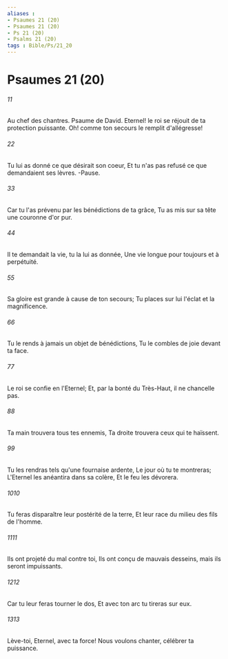 ```yaml
---
aliases : 
- Psaumes 21 (20)
- Psaumes 21 (20)
- Ps 21 (20)
- Psalms 21 (20)
tags : Bible/Ps/21_20
---
```


# Psaumes 21 (20)

###### 11
Au chef des chantres. Psaume de David. Eternel! le roi se réjouit de ta protection puissante. Oh! comme ton secours le remplit d'allégresse!
###### 22
Tu lui as donné ce que désirait son coeur, Et tu n'as pas refusé ce que demandaient ses lèvres. -Pause.
###### 33
Car tu l'as prévenu par les bénédictions de ta grâce, Tu as mis sur sa tête une couronne d'or pur.
###### 44
Il te demandait la vie, tu la lui as donnée, Une vie longue pour toujours et à perpétuité.
###### 55
Sa gloire est grande à cause de ton secours; Tu places sur lui l'éclat et la magnificence.
###### 66
Tu le rends à jamais un objet de bénédictions, Tu le combles de joie devant ta face.
###### 77
Le roi se confie en l'Eternel; Et, par la bonté du Très-Haut, il ne chancelle pas.
###### 88
Ta main trouvera tous tes ennemis, Ta droite trouvera ceux qui te haïssent.
###### 99
Tu les rendras tels qu'une fournaise ardente, Le jour où tu te montreras; L'Eternel les anéantira dans sa colère, Et le feu les dévorera.
###### 1010
Tu feras disparaître leur postérité de la terre, Et leur race du milieu des fils de l'homme.
###### 1111
Ils ont projeté du mal contre toi, Ils ont conçu de mauvais desseins, mais ils seront impuissants.
###### 1212
Car tu leur feras tourner le dos, Et avec ton arc tu tireras sur eux.
###### 1313
Lève-toi, Eternel, avec ta force! Nous voulons chanter, célébrer ta puissance.
